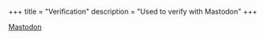 +++
title = "Verification"
description = "Used to verify with Mastodon"
+++

[Mastodon](https://mastodon.social/@gokulswam)